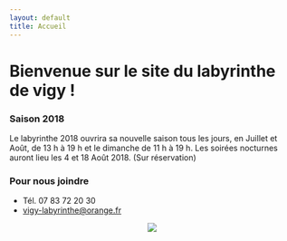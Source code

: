 ```yaml
---
layout: default
title: Accueil
---
```


<h1> Bienvenue sur le site du labyrinthe de vigy ! </h1>

### Saison 2018

Le labyrinthe 2018 ouvrira sa nouvelle saison tous les jours, en Juillet et Août, de 13 h à 19 h et le dimanche de 11 h à 19 h.
Les soirées nocturnes auront lieu les 4 et 18 Août 2018.
(Sur réservation)



### Pour nous joindre
* Tél. 07 83 72 20 30
* vigy-labyrinthe@orange.fr

<center>
<img src="{{ site.baseurl }}public/img/oie.jpg">
</center>
